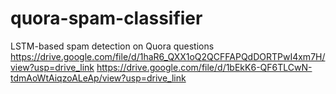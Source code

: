# quora-spam-classifier
LSTM-based spam detection on Quora questions
https://drive.google.com/file/d/1haR6_QXX1oQ2QCFFAPQdDORTPwI4xm7H/view?usp=drive_link
https://drive.google.com/file/d/1bEkK6-QF6TLCwN-tdmAoWtAiqzoALeAp/view?usp=drive_link
